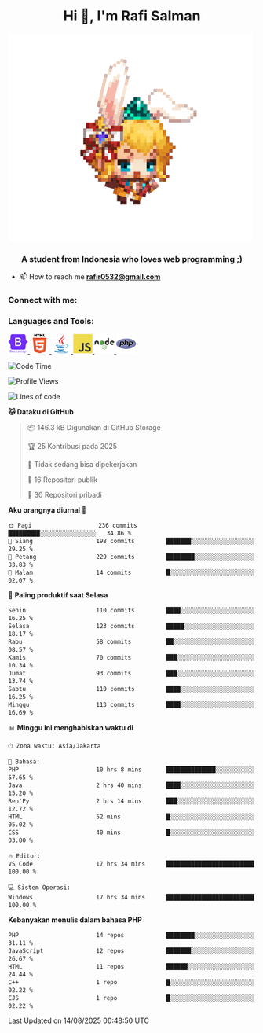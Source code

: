 <h1 align="center">Hi 👋, I'm Rafi Salman</h1>
<img src="img/lp.gif" /> 
<h3 align="center">A student from Indonesia who loves web programming ;)</h3>

- 📫 How to reach me **rafir0532@gmail.com**

<h3 align="left">Connect with me:</h3>
<p align="left">
</p>

<h3 align="left">Languages and Tools:</h3>
<p align="left"> <a href="https://getbootstrap.com" target="_blank" rel="noreferrer"> <img src="https://raw.githubusercontent.com/devicons/devicon/master/icons/bootstrap/bootstrap-plain-wordmark.svg" alt="bootstrap" width="40" height="40"/> </a> <a href="https://www.w3.org/html/" target="_blank" rel="noreferrer"> <img src="https://raw.githubusercontent.com/devicons/devicon/master/icons/html5/html5-original-wordmark.svg" alt="html5" width="40" height="40"/> </a> <a href="https://www.java.com" target="_blank" rel="noreferrer"> <img src="https://raw.githubusercontent.com/devicons/devicon/master/icons/java/java-original.svg" alt="java" width="40" height="40"/> </a> <a href="https://developer.mozilla.org/en-US/docs/Web/JavaScript" target="_blank" rel="noreferrer"> <img src="https://raw.githubusercontent.com/devicons/devicon/master/icons/javascript/javascript-original.svg" alt="javascript" width="40" height="40"/> </a> <a href="https://nodejs.org" target="_blank" rel="noreferrer"> <img src="https://raw.githubusercontent.com/devicons/devicon/master/icons/nodejs/nodejs-original-wordmark.svg" alt="nodejs" width="40" height="40"/> </a> <a href="https://www.php.net" target="_blank" rel="noreferrer"> <img src="https://raw.githubusercontent.com/devicons/devicon/master/icons/php/php-original.svg" alt="php" width="40" height="40"/> </a> </p>

<!--START_SECTION:waka-->
![Code Time](http://img.shields.io/badge/Code%20Time-588%20hrs%2039%20mins-blue)

![Profile Views](http://img.shields.io/badge/Profil%20dilihat-0-blue)

![Lines of code](https://img.shields.io/badge/Sejak%20Hello%20World%20aku%20telah%20menulis-1.8%20million%20baris%20kode-blue)

**🐱 Dataku di GitHub** 

> 📦 146.3 kB Digunakan di GitHub Storage 
 > 
> 🏆 25 Kontribusi pada 2025
 > 
> 🚫 Tidak sedang bisa dipekerjakan
 > 
> 📜 16 Repositori publik 
 > 
> 🔑 30 Repositori pribadi 
 > 
**Aku orangnya diurnal 🐤** 

```text
🌞 Pagi                   236 commits         █████████░░░░░░░░░░░░░░░░   34.86 % 
🌆 Siang                  198 commits         ███████░░░░░░░░░░░░░░░░░░   29.25 % 
🌃 Petang                 229 commits         ████████░░░░░░░░░░░░░░░░░   33.83 % 
🌙 Malam                  14 commits          █░░░░░░░░░░░░░░░░░░░░░░░░   02.07 % 
```
📅 **Paling produktif saat Selasa** 

```text
Senin                    110 commits         ████░░░░░░░░░░░░░░░░░░░░░   16.25 % 
Selasa                   123 commits         █████░░░░░░░░░░░░░░░░░░░░   18.17 % 
Rabu                     58 commits          ██░░░░░░░░░░░░░░░░░░░░░░░   08.57 % 
Kamis                    70 commits          ███░░░░░░░░░░░░░░░░░░░░░░   10.34 % 
Jumat                    93 commits          ███░░░░░░░░░░░░░░░░░░░░░░   13.74 % 
Sabtu                    110 commits         ████░░░░░░░░░░░░░░░░░░░░░   16.25 % 
Minggu                   113 commits         ████░░░░░░░░░░░░░░░░░░░░░   16.69 % 
```


📊 **Minggu ini menghabiskan waktu di** 

```text
🕑︎ Zona waktu: Asia/Jakarta

💬 Bahasa: 
PHP                      10 hrs 8 mins       ██████████████░░░░░░░░░░░   57.65 % 
Java                     2 hrs 40 mins       ████░░░░░░░░░░░░░░░░░░░░░   15.20 % 
Ren'Py                   2 hrs 14 mins       ███░░░░░░░░░░░░░░░░░░░░░░   12.72 % 
HTML                     52 mins             █░░░░░░░░░░░░░░░░░░░░░░░░   05.02 % 
CSS                      40 mins             █░░░░░░░░░░░░░░░░░░░░░░░░   03.80 % 

🔥 Editor: 
VS Code                  17 hrs 34 mins      █████████████████████████   100.00 % 

💻 Sistem Operasi: 
Windows                  17 hrs 34 mins      █████████████████████████   100.00 % 
```

**Kebanyakan menulis dalam bahasa PHP** 

```text
PHP                      14 repos            ████████░░░░░░░░░░░░░░░░░   31.11 % 
JavaScript               12 repos            ███████░░░░░░░░░░░░░░░░░░   26.67 % 
HTML                     11 repos            ██████░░░░░░░░░░░░░░░░░░░   24.44 % 
C++                      1 repo              █░░░░░░░░░░░░░░░░░░░░░░░░   02.22 % 
EJS                      1 repo              █░░░░░░░░░░░░░░░░░░░░░░░░   02.22 % 
```




 Last Updated on 14/08/2025 00:48:50 UTC
<!--END_SECTION:waka-->

